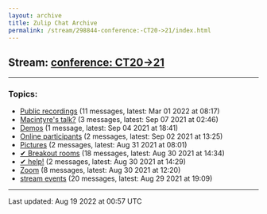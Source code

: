 ```yaml
---
layout: archive
title: Zulip Chat Archive
permalink: /stream/298844-conference:-CT20->21/index.html
---
```


## Stream: [conference: CT20->21](https://mattecapu.github.io/ct-zulip-archive/stream/298844-conference:-CT20->21/index.html)
---

### Topics:

* [Public recordings](topic/topic_Public.20recordings.html) (11 messages, latest: Mar 01 2022 at 08:17)
* [Macintyre's talk?](topic/topic_Macintyre's.20talk.3F.html) (3 messages, latest: Sep 07 2021 at 02:46)
* [Demos](topic/topic_Demos.html) (1 message, latest: Sep 04 2021 at 18:41)
* [Online participants](topic/topic_Online.20participants.html) (2 messages, latest: Sep 02 2021 at 13:25)
* [Pictures](topic/topic_Pictures.html) (2 messages, latest: Aug 31 2021 at 08:01)
* [✔ Breakout rooms](topic/topic_.E2.9C.94.20Breakout.20rooms.html) (18 messages, latest: Aug 30 2021 at 14:34)
* [✔ help!](topic/topic_.E2.9C.94.20help!.html) (2 messages, latest: Aug 30 2021 at 14:29)
* [Zoom](topic/topic_Zoom.html) (8 messages, latest: Aug 30 2021 at 12:20)
* [stream events](topic/topic_stream.20events.html) (20 messages, latest: Aug 29 2021 at 19:09)

<hr><p>Last updated: Aug 19 2022 at 00:57 UTC</p>